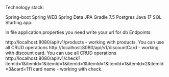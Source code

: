 Technology stack:

Spring-boot
Spring WEB
Spring Data JPA
Gradle 7.5
Postgres
Java 17
SQL
Starting app:

In file application.properties you need write your url for db
Endpoints:

http://localhost:8080/api/v1/products - working with products. You can use all CRUD operations
http://localhost:8080/api/v1/discountCard - working with discount card. You can use all CRUD operations
http://localhost:8080/api/v1/check?itemId=1&itemId=1&itemId=1&itemId=1&itemId=1&itemId=1&itemId=2&itemId=3&card=111
card name - working with check.